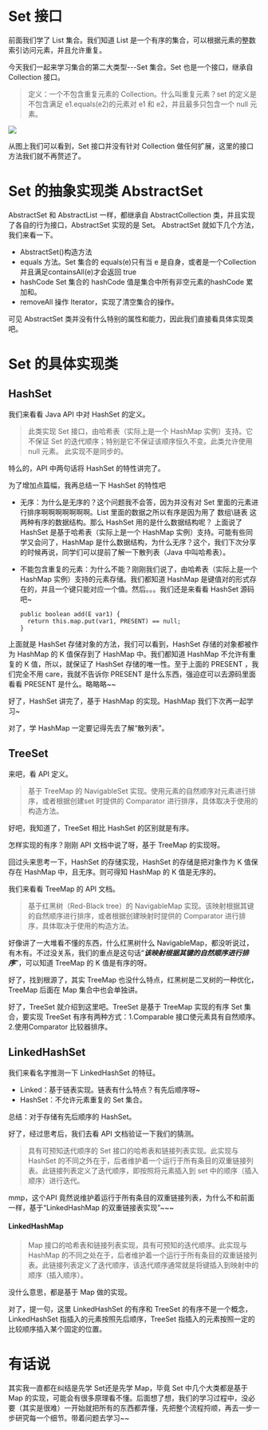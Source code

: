 
# Set 接口

前面我们学了 List 集合。我们知道 List 是一个有序的集合，可以根据元素的整数索引访问元素，并且允许重复。

今天我们一起来学习集合的第二大类型---Set 集合。Set 也是一个接口，继承自 Collection 接口。

>定义：一个不包含重复元素的 Collection。什么叫重复元素？set 的定义是不包含满足 e1.equals(e2)的元素对 e1 和 e2，并且最多只包含一个 null 元素。

![](https://user-gold-cdn.xitu.io/2017/9/26/fdb74253020a3029b6b3fdca1ef042dd)

从图上我们可以看到，Set 接口并没有针对 Collection 做任何扩展，这里的接口方法我们就不再赘述了。

# Set 的抽象实现类 AbstractSet
AbstractSet 和 AbstractList 一样，都继承自 AbstractCollection 类，并且实现了各自的行为接口，AbstractSet 实现的是 Set。
AbstractSet 就如下几个方法，我们来看一下。

- AbstractSet()构造方法
- equals 方法。Set 集合的 equals(e)只有当 e 是自身，或者是一个Collection 并且满足containsAll(e)才会返回 true
- hashCode Set 集合的 hashCode 值是集合中所有非空元素的hashCode 累加和。
- removeAll 操作 Iterator，实现了清空集合的操作。
	
可见 AbstractSet 类并没有什么特别的属性和能力，因此我们直接看具体实现类吧。

# Set 的具体实现类

## HashSet

我们来看看 Java API 中对 HashSet 的定义。
>此类实现 Set 接口，由哈希表（实际上是一个 HashMap 实例）支持。它不保证 Set 的迭代顺序；特别是它不保证该顺序恒久不变。此类允许使用 null 元素。
>此实现不是同步的。

特么的，API 中两句话将 HashSet 的特性讲完了。

为了增加点篇幅，我再总结一下 HashSet 的特性吧

- 无序：为什么是无序的？这个问题我不会答，因为并没有对 Set 里面的元素进行排序啊啊啊啊啊啊啊。List 里面的数据之所以有序是因为用了 数组\链表 这两种有序的数据结构。那么 HashSet 用的是什么数据结构呢？ 上面说了 HashSet 是基于哈希表（实际上是一个 HashMap 实例）支持。可能有些同学又会问了，HashMap 是什么数据结构，为什么无序？这个，我们下次分享的时候再说，同学们可以提前了解一下散列表（Java 中叫哈希表）。
- 不能包含重复的元素：为什么不能？刚刚我们说了，由哈希表（实际上是一个 HashMap 实例）支持的元素存储。我们都知道 HashMap 是键值对的形式存在的，并且一个键只能对应一个值。然后。。。我们还是来看看 HashSet 源码吧~

	  public boolean add(E var1) {
	    return this.map.put(var1, PRESENT) == null;
	  }
	
上面就是 HashSet 存储对象的方法，我们可以看到，HashSet 存储的对象都被作为 HashMap 的 K 值保存到了 HashMap 中。我们都知道 HashMap 不允许有重复的 K 值，所以，就保证了 HashSet 存储的唯一性。至于上面的 PRESENT ，我们完全不用 care，我就不告诉你 PRESENT 是什么东西，强迫症可以去源码里面看看 PRESENT 是什么。略略略~~

好了，HashSet 讲完了，基于 HashMap 的实现。HashMap 我们下次再一起学习~

对了，学 HashMap 一定要记得先去了解“散列表”。

## TreeSet
来吧，看 API 定义。

>基于 TreeMap 的 NavigableSet 实现。使用元素的自然顺序对元素进行排序，或者根据创建set 时提供的 Comparator 进行排序，具体取决于使用的构造方法。

好吧，我知道了，TreeSet 相比 HashSet 的区别就是有序。

怎样实现的有序？刚刚 API 文档中说了呀，基于 TreeMap 的实现呀。

回过头来思考一下，HashSet 的存储实现，HashSet 的存储是把对象作为 K 值保存在 HashMap 中，且无序。则可得知 HashMap 的 K 值是无序的。

我们来看看 TreeMap 的 API 文档。

>基于红黑树（Red-Black tree）的 NavigableMap 实现。该映射根据其键的自然顺序进行排序，或者根据创建映射时提供的 Comparator 进行排序，具体取决于使用的构造方法。

好像讲了一大堆看不懂的东西，什么红黑树什么 NavigableMap，都没听说过，有木有。不过没关系，我们的重点是这句话“***该映射根据其键的自然顺序进行排序***”，可以知道 TreeMap 的 K 值是有序的呀。

好了，找到根源了，其实 TreeMap 也没什么特点，红黑树是二叉树的一种优化，TreeMap
后面在 Map 集合中也会单独讲。

好了，TreeSet 就介绍到这里吧。TreeSet 是基于 TreeMap 实现的有序 Set 集合，要实现 TreeSet 有序有两种方式：1.Comparable 接口使元素具有自然顺序。2.使用Comparator 比较器排序。

## LinkedHashSet

我们来看名字推测一下 LinkedHashSet 的特征。

- Linked：基于链表实现。链表有什么特点？有先后顺序呀~
- HashSet：不允许元素重复的 Set 集合。

总结：对于存储有先后顺序的 HashSet。

好了，经过思考后，我们去看 API 文档验证一下我们的猜测。

>具有可预知迭代顺序的 Set 接口的哈希表和链接列表实现。此实现与 HashSet 的不同之外在于，后者维护着一个运行于所有条目的双重链接列表。此链接列表定义了迭代顺序，即按照将元素插入到 set 中的顺序（插入顺序）进行迭代。

mmp，这个API 竟然说维护着运行于所有条目的双重链接列表，为什么不和前面一样，基于“LinkedHashMap 的双重链接表实现”~~~

#### LinkedHashMap
>Map 接口的哈希表和链接列表实现，具有可预知的迭代顺序。此实现与 HashMap 的不同之处在于，后者维护着一个运行于所有条目的双重链接列表。此链接列表定义了迭代顺序，该迭代顺序通常就是将键插入到映射中的顺序（插入顺序）。

没什么意思，都是基于 Map 做的实现。

对了，提一句，这里 LinkedHashSet 的有序和 TreeSet 的有序不是一个概念，LinkedHashSet 指插入的元素按照先后顺序，TreeSet 指插入的元素按照一定的比较顺序插入某个固定的位置。


# 有话说
其实我一直都在纠结是先学 Set还是先学 Map，毕竟 Set 中几个大类都是基于 Map 的实现，可能会有很多原理看不懂。后面想了想，我们的学习过程中，没必要（其实是很难）一开始就把所有的东西都弄懂，先把整个流程捋顺，再去一步一步研究每一个细节。带着问题去学习~~




